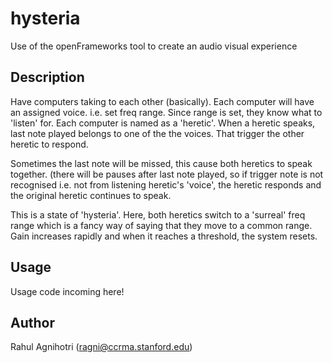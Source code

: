 # hysteria

Use of the openFrameworks tool to create an audio visual experience

Description
-----------

Have computers taking to each other (basically). 
Each computer will have an assigned voice. i.e. set freq range. Since range is set, they know what to 'listen' for.
Each computer is named as a 'heretic'. When a heretic speaks, last note played belongs to one of the the voices. That trigger the other heretic to respond.

Sometimes the last note will be missed, this cause both heretics to speak together. (there will be pauses after last note played, so if trigger note is not recognised i.e. not from listening heretic's 'voice', the heretic responds and the original heretic continues to speak. 

This is a state of 'hysteria'. Here, both heretics switch to a 'surreal' freq range which is a fancy way of saying that they move to a common range. Gain increases rapidly and when it reaches a threshold, the system resets.

Usage
-----

Usage code incoming here!

Author
------

Rahul Agnihotri (ragni@ccrma.stanford.edu)
